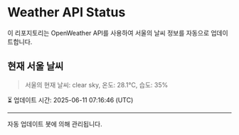 
# Weather API Status

이 리포지토리는 OpenWeather API를 사용하여 서울의 날씨 정보를 자동으로 업데이트합니다.

## 현재 서울 날씨
> 서울의 현재 날씨: clear sky, 온도: 28.1°C, 습도: 35%

⏳ 업데이트 시간: 2025-06-11 07:16:46 (UTC)

---
자동 업데이트 봇에 의해 관리됩니다.
